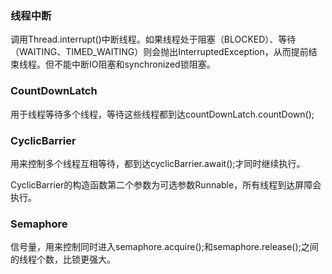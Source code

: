 ### 线程中断

调用Thread.interrupt()中断线程。如果线程处于阻塞（BLOCKED）、等待（WAITING、TIMED_WAITING）则会抛出InterruptedException，从而提前结束线程。但不能中断IO阻塞和synchronized锁阻塞。

### CountDownLatch

用于线程等待多个线程，等待这些线程都到达countDownLatch.countDown();



### CyclicBarrier

用来控制多个线程互相等待，都到达cyclicBarrier.await();才同时继续执行。

CyclicBarrier的构造函数第二个参数为可选参数Runnable，所有线程到达屏障会执行。

### Semaphore

信号量，用来控制同时进入semaphore.acquire();和semaphore.release();之间的线程个数，比锁更强大。